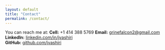 ```yaml
---
layout: default
title: "Contact"
permalink: /contact/
---
```


You can reach me at:
**Cell:** +1 414 388 5769 
**Email:** grinefalcon2@gmail.com  
**LinkedIn:** [linkedin.com/in/jvashiri](https://linkedin.com/in/jvashiri)  
**GitHub:** [github.com/jvashiri](https://github.com/jvashiri)

